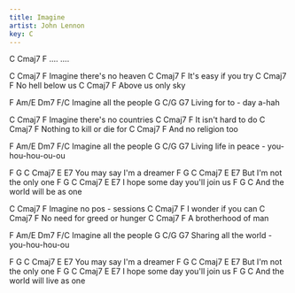 ```yaml
---
title: Imagine
artist: John Lennon
key: C
---
```


C Cmaj7 F 
....    .... 
 
C                Cmaj7 F
 Imagine there's no    heaven
C             Cmaj7 F
 It's easy if you   try
C        Cmaj7 F
 No hell below us
C          Cmaj7 F
  Above us only  sky
 
F        Am/E    Dm7   F/C
 Imagine all the people
G          C/G  G7
Living for to - day a-hah
 
C                 Cmaj7 F
  Imagine there's no    countries
C               Cmaj7 F
  It isn't hard to    do
C                 Cmaj7 F
  Nothing to kill or    die for
C             Cmaj7 F
  And no religion   too
 
F        Am/E    Dm7   F/C
 Imagine all the people
G           C/G G7
Living life in  peace - you-hou-hou-ou-ou
 
F         G          C    Cmaj7  E  E7
  You may say I'm a dreamer
F         G             C  Cmaj7  E  E7
  But I'm not the only one
F            G           C    Cmaj7  E  E7
 I hope some day you'll join us
F         G          C
  And the world will be as one
 
C             Cmaj7 F
   Imagine no pos - sessions
C             Cmaj7 F
  I wonder if you   can
C                  Cmaj7 F
 No need for greed or    hunger
C              Cmaj7 F
 A brotherhood of    man
 
F        Am/E    Dm7   F/C
 Imagine all the people
G           C/G G7
Sharing all the world - you-hou-hou-ou
 
F         G          C    Cmaj7  E  E7
  You may say I'm a dreamer
F         G             C  Cmaj7  E  E7
  But I'm not the only one
F            G           C    Cmaj7  E  E7
 I hope some day you'll join us
F         G          C
  And the world will live as one
